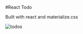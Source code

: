 #React Todo

Built with react and materialize.css

![todos](https://user-images.githubusercontent.com/16244953/54340745-53d39980-4638-11e9-8347-fe7ac283d466.PNG)
